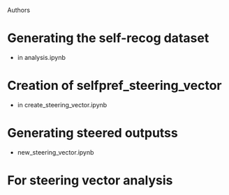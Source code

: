 Authors

# Generating the self-recog dataset
- in analysis.ipynb
# Creation of selfpref_steering_vector
- in create_steering_vector.ipynb
# Generating steered outputss
- new_steering_vector.ipynb
# For steering vector analysis

